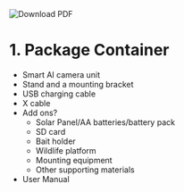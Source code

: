 
<a href="path/to/file.pdf" download style="text-decoration:none;">
  <img src="https://img.shields.io/badge/Download-PDF-blue?style=for-the-badge&logo=adobeacrobatreader" alt="Download PDF">
</a>

# 1. Package Container

- Smart AI camera unit
- Stand and a mounting bracket
- USB charging cable
- X cable
- Add ons?
  - Solar Panel/AA batteries/battery pack  
  - SD card  
  - Bait holder  
  - Wildlife platform  
  - Mounting equipment  
  - Other supporting materials  
- User Manual

